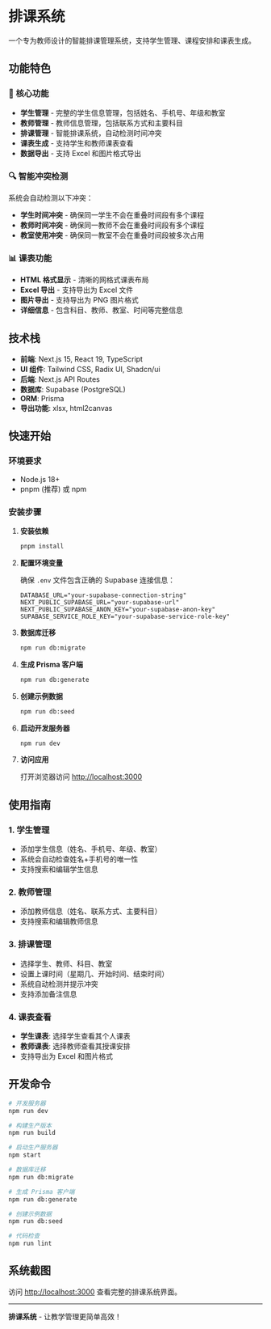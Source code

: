 # 排课系统

一个专为教师设计的智能排课管理系统，支持学生管理、课程安排和课表生成。


## 功能特色

### 🎯 核心功能
- **学生管理** - 完整的学生信息管理，包括姓名、手机号、年级和教室
- **教师管理** - 教师信息管理，包括联系方式和主要科目
- **排课管理** - 智能排课系统，自动检测时间冲突
- **课表生成** - 支持学生和教师课表查看
- **数据导出** - 支持 Excel 和图片格式导出

### 🔍 智能冲突检测
系统会自动检测以下冲突：
- **学生时间冲突** - 确保同一学生不会在重叠时间段有多个课程
- **教师时间冲突** - 确保同一教师不会在重叠时间段有多个课程
- **教室使用冲突** - 确保同一教室不会在重叠时间段被多次占用

### 📊 课表功能
- **HTML 格式显示** - 清晰的网格式课表布局
- **Excel 导出** - 支持导出为 Excel 文件
- **图片导出** - 支持导出为 PNG 图片格式
- **详细信息** - 包含科目、教师、教室、时间等完整信息

## 技术栈

- **前端**: Next.js 15, React 19, TypeScript
- **UI 组件**: Tailwind CSS, Radix UI, Shadcn/ui
- **后端**: Next.js API Routes
- **数据库**: Supabase (PostgreSQL)
- **ORM**: Prisma
- **导出功能**: xlsx, html2canvas

## 快速开始

### 环境要求
- Node.js 18+
- pnpm (推荐) 或 npm

### 安装步骤

1. **安装依赖**
   ```bash
   pnpm install
   ```

2. **配置环境变量**

   确保 `.env` 文件包含正确的 Supabase 连接信息：
   ```env
   DATABASE_URL="your-supabase-connection-string"
   NEXT_PUBLIC_SUPABASE_URL="your-supabase-url"
   NEXT_PUBLIC_SUPABASE_ANON_KEY="your-supabase-anon-key"
   SUPABASE_SERVICE_ROLE_KEY="your-supabase-service-role-key"
   ```

3. **数据库迁移**
   ```bash
   npm run db:migrate
   ```

4. **生成 Prisma 客户端**
   ```bash
   npm run db:generate
   ```

5. **创建示例数据**
   ```bash
   npm run db:seed
   ```

6. **启动开发服务器**
   ```bash
   npm run dev
   ```

7. **访问应用**

   打开浏览器访问 [http://localhost:3000](http://localhost:3000)

## 使用指南

### 1. 学生管理
- 添加学生信息（姓名、手机号、年级、教室）
- 系统会自动检查姓名+手机号的唯一性
- 支持搜索和编辑学生信息

### 2. 教师管理
- 添加教师信息（姓名、联系方式、主要科目）
- 支持搜索和编辑教师信息

### 3. 排课管理
- 选择学生、教师、科目、教室
- 设置上课时间（星期几、开始时间、结束时间）
- 系统自动检测并提示冲突
- 支持添加备注信息

### 4. 课表查看
- **学生课表**: 选择学生查看其个人课表
- **教师课表**: 选择教师查看其授课安排
- 支持导出为 Excel 和图片格式

## 开发命令

```bash
# 开发服务器
npm run dev

# 构建生产版本
npm run build

# 启动生产服务器
npm start

# 数据库迁移
npm run db:migrate

# 生成 Prisma 客户端
npm run db:generate

# 创建示例数据
npm run db:seed

# 代码检查
npm run lint
```

## 系统截图

访问 [http://localhost:3000](http://localhost:3000) 查看完整的排课系统界面。

---

**排课系统** - 让教学管理更简单高效！
